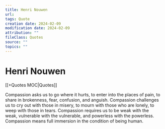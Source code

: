 ```yaml
---
title: Henri Nouwen
url: 
tags: Quote
creation date: 2024-02-09
modification date: 2024-02-09
attribution: ""
fileClass: Quotes
source: ""
topics: ""
---
```


# Henri Nouwen

[[+Quotes MOC|Quotes]]

Compassion asks us to go where it hurts, to enter into the places of pain, to share in brokenness, fear, confusion, and anguish. Compassion challenges us to cry out with those in misery, to mourn with those who are lonely, to weep with those in tears. Compassion requires us to be weak with the weak, vulnerable with the vulnerable, and powerless with the powerless. Compassion means full immersion in the condition of being human.
